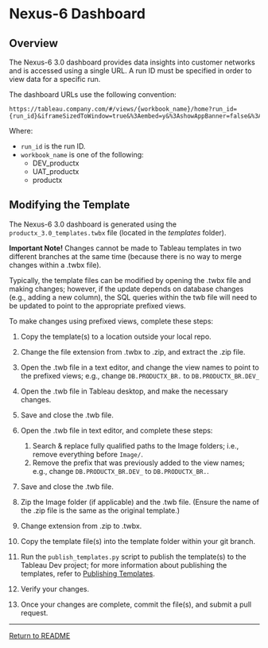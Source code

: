 # Nexus-6 Dashboard

## Overview

The Nexus-6 3.0 dashboard provides data insights into customer networks and is accessed using a single URL. A run ID must be specified in order to view data for a specific run. 

The dashboard URLs use the following convention:

```
https://tableau.company.com/#/views/{workbook_name}/home?run_id={run_id}&iframeSizedToWindow=true&%3Aembed=y&%3AshowAppBanner=false&%3Adisplay_count=no&%3AshowVizHome=no&%3Atabs=no&%3Aorigin=viz_share_link&%3Atoolbar=no#1
```
Where:

* ```run_id``` is the run ID.
* ```workbook_name``` is one of the following:
    * DEV_productx
    * UAT_productx
    * productx

## Modifying the Template

The Nexus-6 3.0 dashboard is generated using the `productx_3.0_templates.twbx` file (located in the *templates* folder).

**Important Note!** Changes cannot be made to Tableau templates in two different branches at the same time (because there is no way to merge changes within a .twbx file).

Typically, the template files can be modified by opening the .twbx file and making changes; however, if the update depends on database changes (e.g., adding a new column), the SQL queries within the twb file will need to be updated to point to the appropriate prefixed views.

To make changes using prefixed views, complete these steps:

1. Copy the template(s) to a location outside your local repo.
1. Change the file extension from .twbx to .zip, and extract the .zip file.
1. Open the .twb file in a text editor, and change the view names to point to the prefixed views; e.g., change ```DB.PRODUCTX_BR.``` to ```DB.PRODUCTX_BR.DEV_```
1. Open the .twb file in Tableau desktop, and make the necessary changes.
1. Save and close the .twb file.
1. Open the .twb file in text editor, and complete these steps: 

    1. Search & replace fully qualified paths to the Image folders; i.e., remove everything before ```Image/```.
    1. Remove the prefix that was previously added to the view names; e.g., change ```DB.PRODUCTX_BR.DEV_``` to ```DB.PRODUCTX_BR.```.

1. Save and close the .twb file.
1. Zip the Image folder (if applicable) and the .twb file. (Ensure the name of the .zip file is the same as the original template.)
1. Change extension from .zip to .twbx.
1. Copy the template file(s) into the template folder within your git branch.
1. Run the ```publish_templates.py``` script to publish the template(s) to the Tableau Dev project; for more information about publishing the templates, refer to [Publishing Templates](./docs/publish_templates.md). 
1. Verify your changes.
1. Once your changes are complete, commit the file(s), and submit a pull request.

<hr/>

[Return to README](../../README.md)
